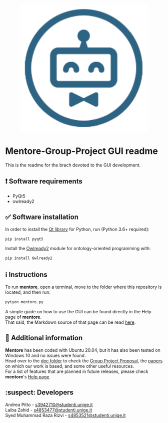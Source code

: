 <div align="center">
  <img src="https://github.com/andreabradpitto/Mentore-Group-Project/blob/GUI/images/mentore_logo.svg">
</div>

# Mentore-Group-Project GUI readme

This is the readme for the brach devoted to the GUI development.

## :exclamation: Software requirements

- PyQt5
- owlready2

## :white_check_mark: Software installation

In order to install the [Qt library](https://www.qt.io/) for Python, run (Python 3.6+ required):

```bash
pip install pyqt5
```

Install the [Owlready2](https://pypi.org/project/Owlready2/) module for ontology-oriented programming with:

```bash
pip install Owlready2
```

## :information_source: Instructions

To run **mentore**, open a terminal, move to the folder where this repository is located, and then run:

```bash
pytyon mentore.py
```

A simple guide on how to use the GUI can be found directly in the Help page of **mentore**.  
That said, the Markdown source of that page can be read [here](https://github.com/andreabradpitto/Mentore-Group-Project/blob/GUI/guide/help.md).

## 📰 Additional information

**Mentore** has been coded with Ubuntu 20.04, but it has also been tested on Windows 10 and no issues were found.  
Head over to the [doc folder](https://github.com/andreabradpitto/Mentore-Group-Project/tree/GUI/doc) to check the [Group Project Proposal](https://github.com/andreabradpitto/Mentore-Group-Project/tree/GUI/doc/Group%20Project%20proposal.docx), the [papers](https://github.com/andreabradpitto/Mentore-Group-Project/tree/GUI/doc/papers) on which our work is based, and some other useful resources.  
For a list of features that are planned in future releases, please check **mentore**'s [Help page](https://github.com/andreabradpitto/Mentore-Group-Project/blob/GUI/guide/help.md).

## :suspect: Developers

Andrea Pitto - s3942710@studenti.unige.it  
Laiba Zahid - s4853477@studenti.unige.it  
Syed Muhammad Raza Rizvi - s4853521@studenti.unige.it
